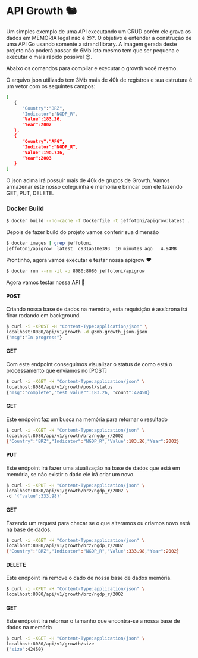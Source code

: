 # API Growth 🐿️ 

Um simples exemplo de uma API executando um CRUD porém ele grava os dados em MEMÓRIA 
legal não é 😍?. O objetivo é entender a construção de uma API Go usando somente a strand library. 
A imagem gerada deste projeto não poderá passar de 6Mb isto mesmo tem que 
ser pequena e executar o mais rápido possível 😍.

Abaixo os comandos para compilar e executar o growth você mesmo.

O arquivo json utilizado tem 3Mb mais de 40k de registros e sua estrutura é um vetor com os seguintes campos:
```bash
[
   {
      "Country":"BRZ",
      "Indicator":"NGDP_R",
      "Value":183.26,
      "Year":2002
   },
   {
      "Country":"AFG",
      "Indicator":"NGDP_R",
      "Value":198.736,
      "Year":2003
   }
]
```
O json acima irá possuir mais de 40k de grupos de Growth.
Vamos armazenar este nosso coleguinha e memória e brincar com ele fazendo GET, PUT, DELETE.

### Docker Build

```bash
$ docker build --no-cache -f Dockerfile -t jeffotoni/apigrow:latest .
```
Depois de fazer build do projeto vamos conferir sua dimensão

```bash
$ docker images | grep jeffotoni
jeffotoni/apigrow  latest  c931a510e393  10 minutes ago   4.94MB
```
Prontinho, agora vamos executar e testar nossa apigrow ❤️

```bash
$ docker run --rm -it -p 8080:8080 jeffotoni/apigrow
```
Agora vamos testar nossa API 🦾

#### POST
Criando nossa base de dados na memória, esta requisição é assícrona irá ficar rodando em
background.
```bash
$ curl -i -XPOST -H "Content-Type:application/json" \
localhost:8080/api/v1/growth -d @3mb-growth_json.json
{"msg":"In progress"}
```

#### GET
Com este endpoint conseguimos visualizar o status de como está o processamento que enviamos no [POST]
```bash
$ curl -i -XGET -H "Content-Type:application/json" \
localhost:8080/api/v1/growth/post/status
{"msg":"complete","test value"":183.26, "count":42450}
```
#### GET
Este endpoint faz um busca na memória para retornar o resultado
```bash
$ curl -i -XGET -H "Content-Type:application/json" \
localhost:8080/api/v1/growth/brz/ngdp_r/2002
{"Country":"BRZ","Indicator":"NGDP_R","Value":183.26,"Year":2002}
```
#### PUT
Este endpoint irá fazer uma atualização na base de dados que está em memória,
se não existir o dado ele irá criar um novo.
```bash
$ curl -i -XPUT -H "Content-Type:application/json" \
localhost:8080/api/v1/growth/brz/ngdp_r/2002 \
-d '{"value":333.98}'
```
#### GET
Fazendo um request para checar se o que alteramos ou criamos novo está na base de dados.
```bash
$ curl -i -XGET -H "Content-Type:application/json" \
localhost:8080/api/v1/growth/brz/ngdp_r/2002
{"Country":"BRZ","Indicator":"NGDP_R","Value":333.98,"Year":2002}
```
#### DELETE
Este endpoint irá remove o dado de nossa base de dados memória.
```bash
$ curl -i -XPUT -H "Content-Type:application/json" \
localhost:8080/api/v1/growth/brz/ngdp_r/2002 
```
#### GET
Este endpoint irá retornar o tamanho que encontra-se a nossa base de dados na memória
```bash
$ curl -i -XGET -H "Content-Type:application/json" \
localhost:8080/api/v1/growth/size
{"size":42450}
```
